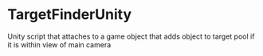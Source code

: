 # TargetFinderUnity
Unity script that attaches to a game object that adds object to target pool if it is within view of main camera
